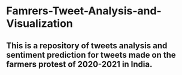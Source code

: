 # Famrers-Tweet-Analysis-and-Visualization
## This is a repository of tweets analysis and sentiment prediction for tweets made on the farmers protest of 2020-2021 in India.
